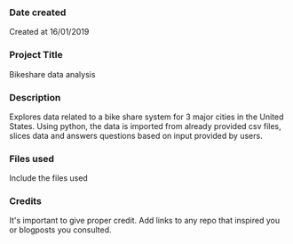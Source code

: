 ### Date created
Created at 16/01/2019

### Project Title
Bikeshare data analysis

### Description
Explores data related to a bike share system for 3 major cities in the United States. Using python, the data is imported from already provided csv files, slices data and answers questions based on input provided by users.

### Files used
Include the files used

### Credits
It's important to give proper credit. Add links to any repo that inspired you or blogposts you consulted.
